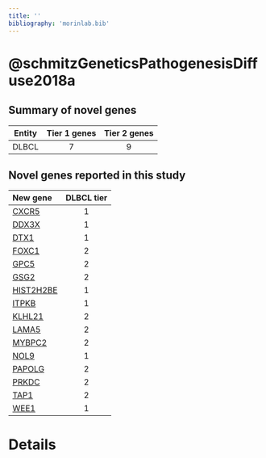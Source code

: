 ```yaml
---
title: ''
bibliography: 'morinlab.bib'
---
```


# @schmitzGeneticsPathogenesisDiffuse2018a
## Summary of novel genes

|Entity| Tier 1 genes| Tier 2 genes|
|:-:|:-:|:-:|
|DLBCL|7|9|

## Novel genes reported in this study

|New gene|DLBCL tier|
|:-|:-:|
|[CXCR5](CXCR5)|1 |
|[DDX3X](DDX3X)|1 |
|[DTX1](DTX1)|1 |
|[FOXC1](FOXC1)|2 |
|[GPC5](GPC5)|2 |
|[GSG2](GSG2)|2 |
|[HIST2H2BE](HIST2H2BE)|1 |
|[ITPKB](ITPKB)|1 |
|[KLHL21](KLHL21)|2 |
|[LAMA5](LAMA5)|2 |
|[MYBPC2](MYBPC2)|2 |
|[NOL9](NOL9)|1 |
|[PAPOLG](PAPOLG)|2 |
|[PRKDC](PRKDC)|2 |
|[TAP1](TAP1)|2 |
|[WEE1](WEE1)|1 |

# Details

